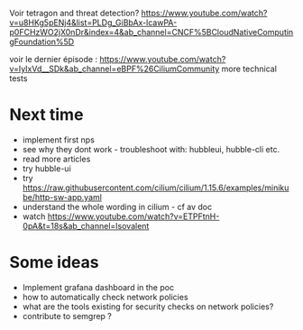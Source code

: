 Voir tetragon and threat detection? 
https://www.youtube.com/watch?v=u8HKg5pENj4&list=PLDg_GiBbAx-lcawPA-p0FCHzWO2jX0nDr&index=4&ab_channel=CNCF%5BCloudNativeComputingFoundation%5D

voir le dernier épisode : https://www.youtube.com/watch?v=IyIxVd__SDk&ab_channel=eBPF%26CiliumCommunity
more technical tests 


# Next time
* implement first nps
* see why they dont work - troubleshoot with: hubbleui, hubble-cli etc. 
* read more articles
* try hubble-ui
* try https://raw.githubusercontent.com/cilium/cilium/1.15.6/examples/minikube/http-sw-app.yaml
* understand the whole wording in cilium - cf av doc
* watch https://www.youtube.com/watch?v=ETPFtnH-0pA&t=18s&ab_channel=Isovalent


# Some ideas 
* Implement grafana dashboard in the poc 
* how to automatically check network policies
* what are the tools existing for security checks on network policies?
* contribute to semgrep ?

